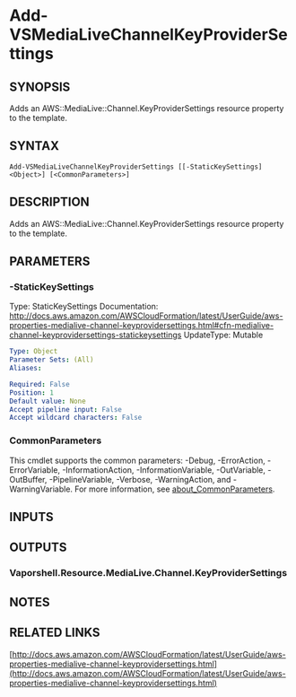 # Add-VSMediaLiveChannelKeyProviderSettings

## SYNOPSIS
Adds an AWS::MediaLive::Channel.KeyProviderSettings resource property to the template.

## SYNTAX

```
Add-VSMediaLiveChannelKeyProviderSettings [[-StaticKeySettings] <Object>] [<CommonParameters>]
```

## DESCRIPTION
Adds an AWS::MediaLive::Channel.KeyProviderSettings resource property to the template.

## PARAMETERS

### -StaticKeySettings
Type: StaticKeySettings
Documentation: http://docs.aws.amazon.com/AWSCloudFormation/latest/UserGuide/aws-properties-medialive-channel-keyprovidersettings.html#cfn-medialive-channel-keyprovidersettings-statickeysettings
UpdateType: Mutable

```yaml
Type: Object
Parameter Sets: (All)
Aliases:

Required: False
Position: 1
Default value: None
Accept pipeline input: False
Accept wildcard characters: False
```

### CommonParameters
This cmdlet supports the common parameters: -Debug, -ErrorAction, -ErrorVariable, -InformationAction, -InformationVariable, -OutVariable, -OutBuffer, -PipelineVariable, -Verbose, -WarningAction, and -WarningVariable. For more information, see [about_CommonParameters](http://go.microsoft.com/fwlink/?LinkID=113216).

## INPUTS

## OUTPUTS

### Vaporshell.Resource.MediaLive.Channel.KeyProviderSettings
## NOTES

## RELATED LINKS

[http://docs.aws.amazon.com/AWSCloudFormation/latest/UserGuide/aws-properties-medialive-channel-keyprovidersettings.html](http://docs.aws.amazon.com/AWSCloudFormation/latest/UserGuide/aws-properties-medialive-channel-keyprovidersettings.html)

